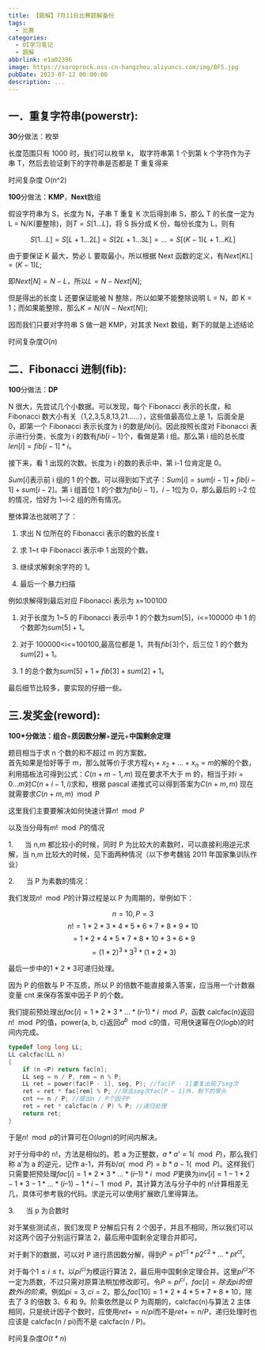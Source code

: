 ```yaml
---
title: 【题解】7月11日比赛题解备份
tags:
  - 比赛
categories:
  - OI学习笔记
  - 题解
abbrlink: e1a02396
image: https://saroprock.oss-cn-hangzhou.aliyuncs.com/img/BFS.jpg
pubDate: 2023-07-12 00:00:00
description: ...
---
```


## **一．重复字符串**(powerstr):

**30**分做法：枚举

长度范围只有 1000 时，我们可以枚举 k， 取字符串第 1 个到第 k 个字符作为子串 T，然后去验证剩下的字符串是否都是 T 重复得来

时间复杂度 O(n^2)

**100**分做法：**KMP**，**Next**数组

假设字符串为 S，长度为 N，子串 T 重复 K 次后得到串 S，那么 T 的长度一定为 L = N/K(要整除)，则$T = S[1...L]$，将 S 拆分成 K 份，每份长度为 L，则有

$$S[1...L] = S[L+1...2L] = S[2L+1...3L] = ... = S[(K-1)L+1...KL]$$

由于要保证 K 最大，势必 L 要取最小，所以根据 Next 函数的定义，有$Next[KL] = (K-1)L;$

即$Next[N] = N - L$，所以$L = N - Next[N];$

但是得出的长度 L 还要保证能被 N 整除，所以如果不能整除说明 L = N，即 K = 1；而如果能整除，那么$K = N / (N - Next[N]);$

因而我们只要对字符串 S 做一趟 KMP，对其求 Next 数组，剩下的就是上述结论

时间复杂度$O(n)$

## 二．Fibonacci 进制(fib):

**100**分做法：**DP**

N 很大，先尝试几个小数据。可以发现，每个 Fibonacci 表示的长度，和 Fibonacci 数大小有关（1,2,3,5,8,13,21……），这些值最高位上是 1，后面全是 0，即第一个 Fibonacci 表示长度为 i 的数是$fib[i]$。因此按照长度对 Fibonacci 表示进行分类，长度为 i 的数有$fib[i-1]$个，看做是第 i 组。那么第 i 组的总长度$len[i] = fib[i-1]*i$。

接下来，看 1 出现的次数。长度为 i 的数的表示中，第 i-1 位肯定是 0。

$Sum[i]$表示前 i 组的 1 的个数。可以得到如下式子：$Sum[i]=sum[i-1]+fib[i-1]+sum[i-2]$。第 i 组首位 1 的个数为$fib[i-1]$，$i-1$位为 0，那么最后的 i-2 位的情况，恰好为 1~i-2 组的所有情况。

整体算法也就明了了：

1. 求出 N 位所在的 Fibonacci 表示的数的长度 t

2. 求 1~t 中 Fibonacci 表示中 1 出现的个数。

3. 继续求解剩余字符的 1。

4. 最后一个暴力扫描

例如求解得到最后对应 Fibonacci 表示为 x=100100

1. 对于长度为 1~5 的 Fibonacci 表示中 1 的个数为$sum[5]$，i<=100000 中 1 的个数即为$sum[5]+1$。

2. 对于 100000<i<=100100,最高位都是 1，共有$fib[3]$个，后三位 1 的个数为$sum[2]+1$。

3. 1 的总个数为$sum[5]+1+fib[3]+sum[2]+1$。

最后细节比较多，要实现的仔细一些。

## 三.发奖金(reword):

**100\*分做法：组合**+**质因数分解**+**逆元**+**中国剩余定理**

题目相当于求 n 个数的和不超过 m 的方案数。  
首先如果是恰好等于 m，那么就等价于求方程$x_{1} + x_{2} + ... + x_{n} = m$的解的个数，利用插板法可得到公式：$C(n + m - 1, m)$
现在要求不大于 m 的，相当于对$i = 0 ... m$对$C(n + i - 1, i)$求和，根据 pascal 递推式可以得到答案为$C(n + m, m)$
现在就需要求$C(n + m, m) \mod P$

这里我们主要要解决如何快速计算$n! \mod P$

以及当分母有$m! \mod P$的情况

1.      当 n,m 都比较小的时候，同时 P 为比较大的素数时，可以直接利用逆元求解，当 n,m 比较大的时候，见下面两种情况（以下参考魏铭 2011 年国家集训队作业）

2.      当 P 为素数的情况：

我们发现$n! \mod P$的计算过程是以 P 为周期的，举例如下：

$$n = 10, P = 3$$
$$n! = 1 * 2 * 3 * 4 * 5 * 6 * 7 * 8 * 9 * 10$$
$$= 1 * 2 * 4 * 5 * 7 * 8 * 10 *  3 * 6 * 9$$
$$= (1 * 2)^3 * 3^3 * (1 * 2 * 3)$$

最后一步中的$1 * 2 *3$可递归处理。

因为 P 的倍数与 P 不互质，所以 P 的倍数不能直接乘入答案，应当用一个计数器变量 cnt 来保存答案中因子 P 的个数。

我们提前预处理出$fac[i] = 1 * 2 * 3 * … * (i – 1) * i \mod P$，函数 calcfac(n)返回$n! \mod P$的值，power(a, b, c)返回$a^b \mod c$的值，可用快速幂在$O(logb)$的时间内完成。

```cpp
typedef long long LL;
LL calcfac(LL n)
{
    if (n <P) return fac[n];
    LL seg = n / P, rem = n % P;
    LL ret = power(fac[P - 1], seg, P); //fac[P - 1]重复出现了seg次
    ret = ret * fac[rem] % P; //除去seg次fac[P – 1]外，剩下的零头
    cnt += n / P; //提出n / P个因子P
    ret = ret * calcfac(n / P) % P; //递归处理
    return ret;
}
```

于是$n! \mod p$的计算可在$O(logn)$的时间内解决。

对于分母中的 n!，方法是相似的。若 a 为正整数，$a * a’ = 1(\mod P)$，那么我们称 a’为 a 的逆元，记作 a-1，并有$b / a(\mod P) = b * a-1(\mod P)$。这样我们只需要把预处理$fac[i] = 1 * 2 * 3 * … * (i – 1) * i \mod P$更换为$inv[i] = 1-1 * 2-1 * 3-1* … * (i – 1) -1 * i-1 \mod P$，其计算方法与分子中的 n!计算相差无几，具体可参考我的代码。求逆元可以使用扩展欧几里得算法。

3.      当 p 为合数时

对于某些测试点，我们发现 P 分解后只有 2 个因子，并且不相同，所以我们可以对这两个因子分别运行算法 2，最后用中国剩余定理合并即可。

对于剩下的数据，可以对 P 进行质因数分解，得到$P = p1^{c1} * p2^{c2} * … * pt^{ct}$。

对于每个$1≤i≤t$，以$pi^{ci}$为模运行算法 2，最后用中国剩余定理合并。这里$pi^{ci}$不一定为质数，不过只需对原算法稍加修改即可。令$P = pi^{ci}$，$fac[i] = 除去pi的倍数外i的阶乘$。例如$pi = 3,ci = 2$，那么$fac[10] = 1 * 2 * 4 * 5 * 7 * 8 * 10$，除去了 3 的倍数 3、6 和 9。阶乘依然是以 P 为周期的，calcfac(n)与算法 2 主体相同，只是统计因子个数时，应使用$ret += n / pi$而不是$ret += n / P$，递归处理时也应该是 calcfac(n / pi)而不是 calcfac(n / P)。

时间复杂度$O(t * n)$
